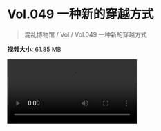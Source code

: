 # Vol.049 一种新的穿越方式

> 混乱博物馆 / Vol / Vol.049 一种新的穿越方式

**视频大小**: 61.85 MB

<div class="video"><video src="https://file.hsyhx.top/archive/混乱博物馆/Vol/049.mp4" controls preload>🤔 您的浏览器不支持 video 标签</video></div>
